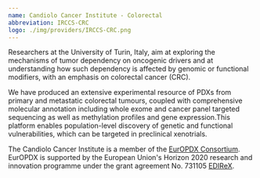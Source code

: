 ```yaml
---
name: Candiolo Cancer Institute - Colorectal
abbreviation: IRCCS-CRC
logo: ./img/providers/IRCCS-CRC.png
---
```


Researchers at the University of Turin, Italy, aim at exploring the mechanisms of tumor dependency on oncogenic drivers and at understanding how such dependency is affected by genomic or functional modifiers, with an emphasis on colorectal cancer (CRC).

We have produced an extensive experimental resource of PDXs from primary and metastatic colorectal tumours, coupled with comprehensive molecular annotation including whole exome and cancer panel targeted sequencing as well as methylation profiles and gene expression.This platform enables population-level discovery of genetic and functional vulnerabilities, which can be targeted in preclinical xenotrials.

The Candiolo Cancer Institute is a member of the [EurOPDX Consortium](http://www.europdx.eu). EurOPDX is supported by the European Union's Horizon 2020 research and innovation programme under the grant agreement No. 731105 [EDIReX](https://cordis.europa.eu/project/rcn/212589_en.html).
